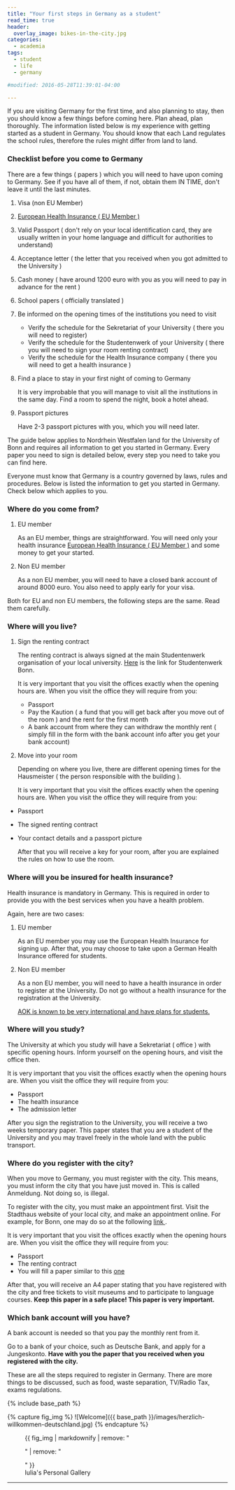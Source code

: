 ```yaml
---
title: "Your first steps in Germany as a student"
read_time: true
header:
  overlay_image: bikes-in-the-city.jpg  
categories:  
  - academia
tags:
  - student
  - life
  - germany  

#modified: 2016-05-28T11:39:01-04:00

---
```


If you are visiting Germany for the first time, and also planning to stay, then you should know a few things before coming here. Plan ahead, plan thoroughly. The information listed below is my experience with getting started as a student in Germany. You should know that each Land regulates the school rules, therefore the rules might differ from land to land.

### Checklist before you come to Germany

There are a few things ( papers ) which you will need to have upon coming to Germany. See if you have all of them, if not, obtain them IN TIME, don't leave it until the last minutes.

1. Visa (non EU Member)
2. <a href ="http://ec.europa.eu/social/main.jsp?catId=509&langId=en" target="_blank"> European Health Insurance ( EU Member )</a>
3. Valid Passport ( don't rely on your local identification card, they are usually written in your home language and difficult for authorities to understand)
4. Acceptance letter ( the letter that you received when you got admitted to the University )
5. Cash money ( have around 1200 euro with you as you will need to pay in advance for the rent )
6. School papers ( officially translated )
7. Be informed on the opening times of the institutions you need to visit
	* Verify the schedule for the Sekretariat of your University ( there you will need to register)
	* Verify the schedule for the Studentenwerk of your University ( there you will need to sign your room renting contract)
	* Verify the schedule for the Health Insurance company ( there you will need to get a health insurance )

8. Find a place to stay in your first night of coming to Germany

	It is very improbable that you will manage to visit all the institutions in the same day. Find a room to spend the night, book a hotel ahead.

9. Passport pictures

	Have 2-3 passport pictures with you, which you will need later.

The guide below applies to Nordrhein Westfalen land for the University of Bonn and requires all information to get you started in Germany. Every paper you need to sign is detailed below, every step you need to take you can find here.

Everyone must know that Germany is a country governed by laws, rules and procedures. Below is listed the information to get you started in Germany. Check below which applies to you.

### Where do you come from?

1. EU member

	As an EU member, things are straightforward. You will need only your health insurance <a href ="http://ec.europa.eu/social/main.jsp?catId=509&langId=en" target="_blank"> European Health Insurance ( EU Member )</a> and some money to get your started.

2. Non EU member

	As a non EU member, you will need to have a closed bank account of around 8000 euro. You also need to apply early for your visa.

Both for EU and non EU members, the following steps are the same. Read them carefully.

### Where will you live?

1. Sign the renting contract

	The renting contract is always signed at the main Studentenwerk organisation of your local university. <a href="http://www.studentenwerk-bonn.de/wohnen/" target="_blank" >Here</a> is the link for Studentenwerk Bonn.

	It is very important that you visit the offices exactly when the opening hours are. When you visit the office they will require from you:

	* Passport
	* Pay the Kaution ( a fund that you will get back after you move out of the room ) and the rent for the first month
	* A bank account from where they can withdraw the monthly rent ( simply fill in the form with the bank account info after you get your bank account)

2. Move into your room

	Depending on where you live, there are different opening times for the Hausmeister ( the person responsible with the building ). 

	It is very important that you visit the offices exactly when the opening hours are. When you visit the office they will require from you:

* Passport
* The signed renting contract
* Your contact details and a passport picture

	After that you will receive a key for your room, after you are explained the rules on how to use the room. 

### Where will you be insured for health insurance?

Health insurance is mandatory in Germany. This is required in order to provide you with the best services when you have a health problem.

Again, here are two cases:

1. EU member

	As an EU member you may use the European Health Insurance for signing up. After that, you may choose to take upon a German Health Insurance offered for students.

2. Non EU member

	As a non EU member, you will need to have a health insurance in order to register at the University. Do not go without a health insurance for the registration at the University.

	<a href="https://rh.aok.de/" target="_blank"> AOK is known to be very international and have plans for students. </a>

### Where will you study?

The University at which you study will have a Sekretariat ( office ) with specific opening hours. Inform yourself on the opening hours, and visit the office then.

It is very important that you visit the offices exactly when the opening hours are. When you visit the office they will require from you:

* Passport
* The health insurance
* The admission letter

After you sign the registration to the University, you will receive a two weeks temporary paper. This paper states that you are a student of the University and you may travel freely in the whole land with the public transport.

### Where do you register with the city?

When you move to Germany, you must register with the city. This means, you must inform the city that you have just moved in. This is called Anmeldung. Not doing so, is illegal.

To register with the city, you must make an appointment first. Visit the Stadthaus website of your local city, and make an appointment online. For example, for Bonn, one may do so at the following <a href = "https://netappoint.de/ot/stadtbonn/?company=stadtbonn" target="_blank"> link </a>.

It is very important that you visit the offices exactly when the opening hours are. When you visit the office they will require from you:

* Passport
* The renting contract
* You will fill a paper similar to this <a href="https://www3.bonn.de/forms/findform?shortname=Anmeldung&formtecid=2&areashortname=Bonn" target = "_blank"> one </a>

After that, you will receive an A4 paper stating that you have registered with the city and free tickets to visit museums and to participate to language courses. <b>Keep this paper in a safe place! This paper is very important.</b>

### Which bank account will you have?

A bank account is needed so that you pay the monthly rent from it. 

Go to a bank of your choice, such as Deutsche Bank, and apply for  a Jungeskonto. <b>Have with you the paper that you received when you registered with the city.</b>


These are all the steps required to register in Germany. There are more things to be discussed, such as food, waste separation, TV/Radio Tax, exams regulations. 


{% include base_path %}

{% capture fig_img %}
![Welcome]({{ base_path }}/images/herzlich-willkommen-deutschland.jpg)
{% endcapture %}

<figure>
  {{ fig_img | markdownify | remove: "<p>" | remove: "</p>" }}
  <figcaption>Iulia's Personal Gallery</figcaption>
</figure>


---